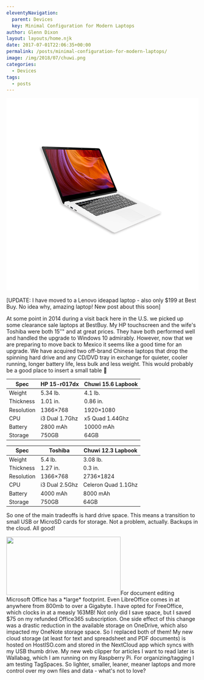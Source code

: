 ```yaml
---
eleventyNavigation:
  parent: Devices
  key: Minimal Configuration for Modern Laptops
author: Glenn Dixon
layout: layouts/home.njk
date: 2017-07-01T22:06:35+00:00
permalink: /posts/minimal-configuration-for-modern-laptops/
image: /img/2018/07/chuwi.png
categories:
  - Devices
tags:
  - posts
---
```

![](/img/2018/07/chuwi.png)

[UPDATE: I have moved to a Lenovo ideapad laptop - also only $199 at Best Buy. No idea why, amazing laptop! New post about this soon]

At some point in 2014 during a visit back here in the U.S. we picked up some clearance sale laptops at BestBuy. My HP touchscreen and the wife's Toshiba were both 15&#8243;" and at great prices. They have both performed well and handled the upgrade to Windows 10 admirably. However, now that we are preparing to move back to Mexico it seems like a good time for an upgrade. We have acquired two off-brand <a>Chinese laptops</a> that drop the spinning hard drive and any CD/DVD tray in exchange for quieter, cooler running, longer battery life, less bulk and less weight. This would probably be a good place to insert a small table 🙂

|Spec|HP 15-r017dx|Chuwi 15.6 Lapbook|
|--- |--- |--- |
|Weight|5.34 lb.|4.1 lb.|
|Thickness|1.01 in.|0.86 in.|
|Resolution|1366×768|1920×1080|
|CPU|i3 Dual 1.7Ghz|x5 Quad 1.44Ghz|
|Battery|2800 mAh|10000 mAh|
|Storage|750GB|64GB|

|Spec|Toshiba|Chuwi 12.3 Lapbook|
|--- |--- |--- |
|Weight|5.4 lb.|3.08 lb.|
|Thickness|1.27 in.|0.3 in.|
|Resolution|1366×768|2736×1824|
|CPU|i3 Dual 2.5Ghz|Celeron Quad 1.1Ghz|
|Battery|4000 mAh|8000 mAh|
|Storage|750GB|64GB|


So one of the main tradeoffs is hard drive space. This means a transition to small USB or MicroSD cards for storage. Not a problem, actually. Backups in the cloud. All good!

 <img class="alignnone size-medium wp-image-24" src="/img/2018/07/chuwi12.3-300x153.png" alt="" width="300" height="153" srcset="/img/2018/07/chuwi12.3-300x153.png 300w, /img/2018/07/chuwi12.3-768x392.png 768w, /img/2018/07/chuwi12.3-1024x523.png 1024w, /img/2018/07/chuwi12.3.png 1305w" sizes="(max-width: 300px) 100vw, 300px" />For document editing Microsoft Office has a &#42;large&#42; footprint. Even LibreOffice comes in at anywhere from 800mb to over a Gigabyte. I have opted for <a>FreeOffice</a>, which clocks in at a measly 163MB! Not only did I save space, but I saved $75 on my refunded Office365 subscription. One side effect of this change was a drastic reduction in the available storage on OneDrive, which also impacted my OneNote storage space. So I replaced both of them! My new cloud storage (at least for text and spreadsheet and PDF documents) is hosted on <a>HostISO.com</a> and stored in the NextCloud app which syncs with my USB thumb drive. My new web clipper for articles I want to read later is <a>Wallabag</a>, which I am running on my Raspberry Pi. For organizing/tagging I am testing <a>TagSpaces</a>. So lighter, smaller, leaner, meaner laptops and more control over my own files and data - what's not to love?